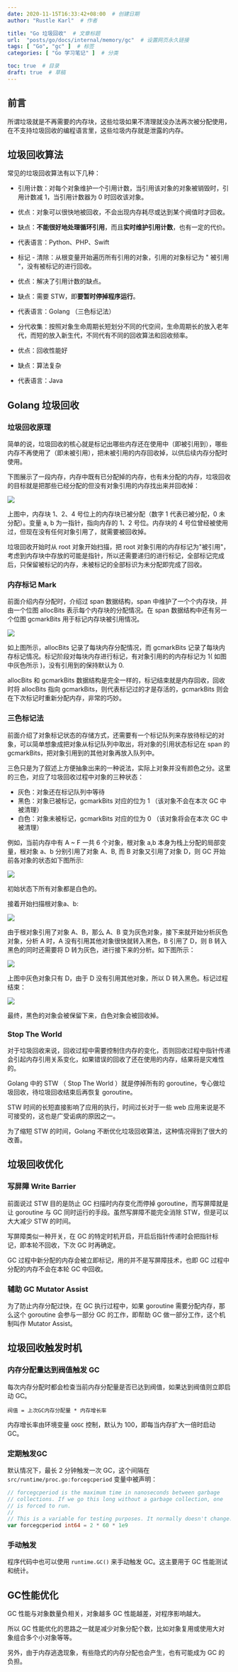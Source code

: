 ```yaml
---
date: 2020-11-15T16:33:42+08:00  # 创建日期
author: "Rustle Karl"  # 作者

title: "Go 垃圾回收"  # 文章标题
url:  "posts/go/docs/internal/memory/gc"  # 设置网页永久链接
tags: [ "Go", "gc" ]  # 标签
categories: [ "Go 学习笔记" ]  # 分类

toc: true  # 目录
draft: true  # 草稿
---
```


## 前言

所谓垃圾就是不再需要的内存块，这些垃圾如果不清理就没办法再次被分配使用，在不支持垃圾回收的编程语言里，这些垃圾内存就是泄露的内存。

## 垃圾回收算法

常见的垃圾回收算法有以下几种：

- 引用计数：对每个对象维护一个引用计数，当引用该对象的对象被销毁时，引用计数减 1，当引用计数器为 0 时回收该对象。
 - 优点：对象可以很快地被回收，不会出现内存耗尽或达到某个阀值时才回收。
 - 缺点：**不能很好地处理循环引用**，而且**实时维护引用计数**，也有一定的代价。
 - 代表语言：Python、PHP、Swift 

- 标记 - 清除：从根变量开始遍历所有引用的对象，引用的对象标记为 " 被引用 "，没有被标记的进行回收。
 - 优点：解决了引用计数的缺点。
 - 缺点：需要 STW，即**要暂时停掉程序运行**。
 - 代表语言：Golang （三色标记法）

- 分代收集：按照对象生命周期长短划分不同的代空间，生命周期长的放入老年代，而短的放入新生代，不同代有不同的回收算法和回收频率。
 - 优点：回收性能好
 - 缺点：算法复杂
 - 代表语言：Java

## Golang 垃圾回收

### 垃圾回收原理

简单的说，垃圾回收的核心就是标记出哪些内存还在使用中（即被引用到），哪些内存不再使用了（即未被引用），把未被引用的内存回收掉，以供后续内存分配时使用。

下图展示了一段内存，内存中既有已分配掉的内存，也有未分配的内存，垃圾回收的目标就是把那些已经分配的但没有对象引用的内存找出来并回收掉：

![](https://dd-static.jd.com/ddimg/jfs/t1/132023/6/30152/10870/6312b74fEac9c9379/b2d86f32c376f2cb.png)

上图中，内存块 1、2、4 号位上的内存块已被分配（数字 1 代表已被分配，0 未分配）。变量 a, b 为一指针，指向内存的 1、2 号位。内存块的 4 号位曾经被使用过，但现在没有任何对象引用了，就需要被回收掉。

垃圾回收开始时从 root 对象开始扫描，把 root 对象引用的内存标记为"被引用"，考虑到内存块中存放的可能是指针，所以还需要递归的进行标记，全部标记完成后，只保留被标记的内存，未被标记的全部标识为未分配即完成了回收。

### 内存标记 Mark

前面介绍内存分配时，介绍过 span 数据结构，span 中维护了一个个内存块，并由一个位图 allocBits 表示每个内存块的分配情况。在 span 数据结构中还有另一个位图 gcmarkBits 用于标记内存块被引用情况。

![](https://dd-static.jd.com/ddimg/jfs/t1/162567/20/30247/14862/6312c4b4E33c12a15/8ae5dd5483e3647e.png)

如上图所示，allocBits 记录了每块内存分配情况，而 gcmarkBits 记录了每块内存标记情况。标记阶段对每块内存进行标记，有对象引用的的内存标记为 1( 如图中灰色所示 )，没有引用到的保持默认为 0.

allocBits 和 gcmarkBits 数据结构是完全一样的，标记结束就是内存回收，回收时将 allocBits 指向 gcmarkBits，则代表标记过的才是存活的，gcmarkBits 则会在下次标记时重新分配内存，非常的巧妙。

### 三色标记法

前面介绍了对象标记状态的存储方式，还需要有一个标记队列来存放待标记的对象，可以简单想象成把对象从标记队列中取出，将对象的引用状态标记在 span 的 gcmarkBits，把对象引用到的其他对象再放入队列中。

三色只是为了叙述上方便抽象出来的一种说法，实际上对象并没有颜色之分。这里的三色，对应了垃圾回收过程中对象的三种状态：

- 灰色：对象还在标记队列中等待
- 黑色：对象已被标记，gcmarkBits 对应的位为 1 （该对象不会在本次 GC 中被清理）
- 白色：对象未被标记，gcmarkBits 对应的位为 0 （该对象将会在本次 GC 中被清理）

例如，当前内存中有 A ~ F 一共 6 个对象，根对象 a,b 本身为栈上分配的局部变量，根对象 a、b 分别引用了对象 A、B, 而 B 对象又引用了对象 D，则 GC 开始前各对象的状态如下图所示:

![](https://dd-static.jd.com/ddimg/jfs/t1/133672/40/23721/15064/6312c4e0E3b280c6b/c07813f3484df2d4.png)

初始状态下所有对象都是白色的。

接着开始扫描根对象a、b:

![](https://z3.ax1x.com/2020/11/15/DF9bPx.png)

由于根对象引用了对象 A、B，那么 A、B 变为灰色对象，接下来就开始分析灰色对象，分析 A 时，A 没有引用其他对象很快就转入黑色，B 引用了 D，则 B 转入黑色的同时还需要将 D 转为灰色，进行接下来的分析。如下图所示：

![](https://z3.ax1x.com/2020/11/15/DF9xqH.png)

上图中灰色对象只有 D，由于 D 没有引用其他对象，所以 D 转入黑色。标记过程结束：

![](https://z3.ax1x.com/2020/11/15/DFCGyF.png)

最终，黑色的对象会被保留下来，白色对象会被回收掉。

### Stop The World

对于垃圾回收来说，回收过程中需要控制住内存的变化，否则回收过程中指针传递会引起内存引用关系变化，如果错误的回收了还在使用的内存，结果将是灾难性的。

Golang 中的 STW （ Stop The World ）就是停掉所有的 goroutine，专心做垃圾回收，待垃圾回收结束后再恢复 goroutine。

STW 时间的长短直接影响了应用的执行，时间过长对于一些 web 应用来说是不可接受的，这也是广受诟病的原因之一。

为了缩短 STW 的时间，Golang 不断优化垃圾回收算法，这种情况得到了很大的改善。

## 垃圾回收优化

### 写屏障 Write Barrier

前面说过 STW 目的是防止 GC 扫描时内存变化而停掉 goroutine，而写屏障就是让 goroutine 与 GC 同时运行的手段。虽然写屏障不能完全消除 STW，但是可以大大减少 STW 的时间。

写屏障类似一种开关，在 GC 的特定时机开启，开启后指针传递时会把指针标记，即本轮不回收，下次 GC 时再确定。

GC 过程中新分配的内存会被立即标记，用的并不是写屏障技术，也即 GC 过程中分配的内存不会在本轮 GC 中回收。

### 辅助 GC Mutator Assist

为了防止内存分配过快，在 GC 执行过程中，如果 goroutine 需要分配内存，那么这个 goroutine 会参与一部分 GC 的工作，即帮助 GC 做一部分工作，这个机制叫作 Mutator Assist。

## 垃圾回收触发时机

### 内存分配量达到阀值触发 GC

每次内存分配时都会检查当前内存分配量是否已达到阀值，如果达到阀值则立即启动 GC。

`阀值 = 上次GC内存分配量 * 内存增长率`

内存增长率由环境变量 `GOGC` 控制，默认为 100，即每当内存扩大一倍时启动 GC。

### 定期触发GC

默认情况下，最长 2 分钟触发一次 GC，这个间隔在 `src/runtime/proc.go:forcegcperiod` 变量中被声明：

```go
// forcegcperiod is the maximum time in nanoseconds between garbage
// collections. If we go this long without a garbage collection, one
// is forced to run.
//
// This is a variable for testing purposes. It normally doesn't change.
var forcegcperiod int64 = 2 * 60 * 1e9
```

### 手动触发

程序代码中也可以使用 `runtime.GC()` 来手动触发 GC。这主要用于 GC 性能测试和统计。

## GC性能优化

GC 性能与对象数量负相关，对象越多 GC 性能越差，对程序影响越大。

所以 GC 性能优化的思路之一就是减少对象分配个数，比如对象复用或使用大对象组合多个小对象等等。

另外，由于内存逃逸现象，有些隐式的内存分配也会产生，也有可能成为 GC 的负担。

```go

```
